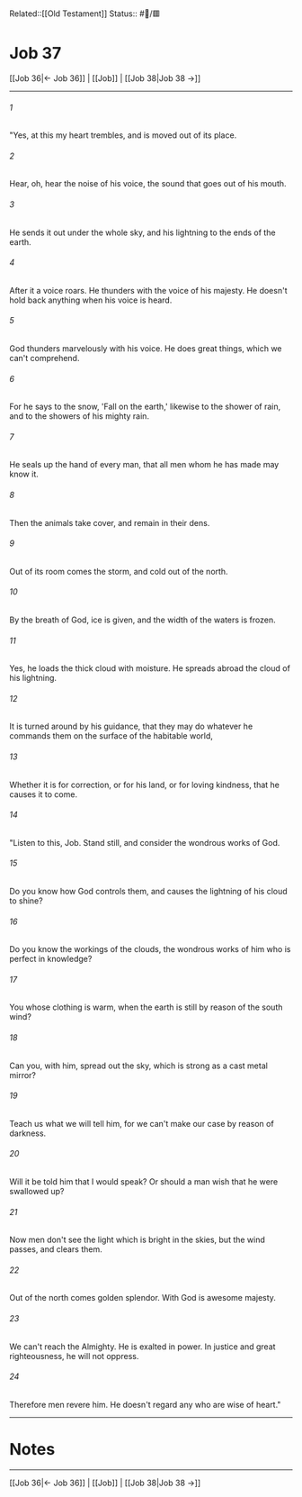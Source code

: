 Related::[[Old Testament]]
Status:: #📖/🟥
# Job 37

[[Job 36|← Job 36]] | [[Job]] | [[Job 38|Job 38 →]]
***



###### 1 
"Yes, at this my heart trembles, and is moved out of its place. 

###### 2 
Hear, oh, hear the noise of his voice, the sound that goes out of his mouth. 

###### 3 
He sends it out under the whole sky, and his lightning to the ends of the earth. 

###### 4 
After it a voice roars. He thunders with the voice of his majesty. He doesn't hold back anything when his voice is heard. 

###### 5 
God thunders marvelously with his voice. He does great things, which we can't comprehend. 

###### 6 
For he says to the snow, 'Fall on the earth,' likewise to the shower of rain, and to the showers of his mighty rain. 

###### 7 
He seals up the hand of every man, that all men whom he has made may know it. 

###### 8 
Then the animals take cover, and remain in their dens. 

###### 9 
Out of its room comes the storm, and cold out of the north. 

###### 10 
By the breath of God, ice is given, and the width of the waters is frozen. 

###### 11 
Yes, he loads the thick cloud with moisture. He spreads abroad the cloud of his lightning. 

###### 12 
It is turned around by his guidance, that they may do whatever he commands them on the surface of the habitable world, 

###### 13 
Whether it is for correction, or for his land, or for loving kindness, that he causes it to come. 

###### 14 
"Listen to this, Job. Stand still, and consider the wondrous works of God. 

###### 15 
Do you know how God controls them, and causes the lightning of his cloud to shine? 

###### 16 
Do you know the workings of the clouds, the wondrous works of him who is perfect in knowledge? 

###### 17 
You whose clothing is warm, when the earth is still by reason of the south wind? 

###### 18 
Can you, with him, spread out the sky, which is strong as a cast metal mirror? 

###### 19 
Teach us what we will tell him, for we can't make our case by reason of darkness. 

###### 20 
Will it be told him that I would speak? Or should a man wish that he were swallowed up? 

###### 21 
Now men don't see the light which is bright in the skies, but the wind passes, and clears them. 

###### 22 
Out of the north comes golden splendor. With God is awesome majesty. 

###### 23 
We can't reach the Almighty. He is exalted in power. In justice and great righteousness, he will not oppress. 

###### 24 
Therefore men revere him. He doesn't regard any who are wise of heart."

---
# Notes


***
[[Job 36|← Job 36]] | [[Job]] | [[Job 38|Job 38 →]]
